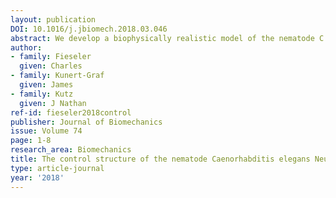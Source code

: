 ```yaml
---
layout: publication
DOI: 10.1016/j.jbiomech.2018.03.046
abstract: We develop a biophysically realistic model of the nematode C. elegans that includes (i) its muscle structure and activation, (ii) key connectomic activation circuitry, and (iii) a weighted and time-dynamic proprioception. In combination, we show that these model components can reproduce the complex waveforms exhibited in C. elegans locomotive behaviors, chiefly omega turns. This is achieved via weighted, time-dependent suppression of the proprioceptive signal. Though speculative, such dynamics are biologically plausible due to the presence of neuromodulators which have recently been experimentally implicated in the escape response, which includes an omega turn. This is the first integrated neuromechanical model to reveal a mechanism capable of generating the complex waveforms observed in the behavior of C. elegans, thus contributing to a mathematical framework for understanding how control decisions can be executed at the connectome level in order to produce the full repertoire of observed behaviors.
author:
- family: Fieseler
  given: Charles
- family: Kunert-Graf
  given: James
- family: Kutz
  given: J Nathan
ref-id: fieseler2018control
publisher: Journal of Biomechanics
issue: Volume 74
page: 1-8
research_area: Biomechanics
title: The control structure of the nematode Caenorhabditis elegans Neuro-sensory integration and proprioceptive feedback
type: article-journal
year: '2018'
---
```

